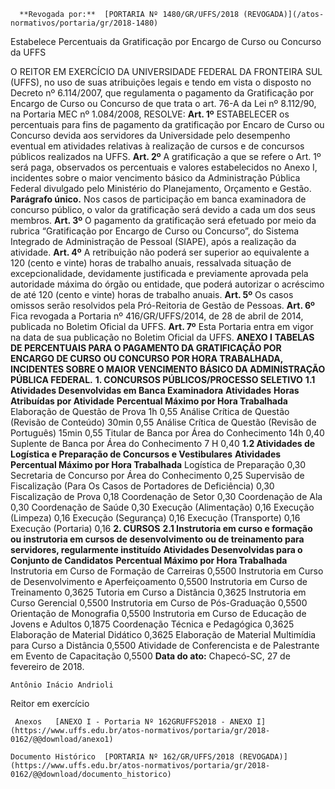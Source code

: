       **Revogada por:**  [PORTARIA Nº 1480/GR/UFFS/2018 (REVOGADA)](/atos-normativos/portaria/gr/2018-1480) 

   Estabelece Percentuais da Gratificação por Encargo de Curso ou Concurso da UFFS  

 O REITOR EM EXERCÍCIO DA UNIVERSIDADE FEDERAL DA FRONTEIRA SUL (UFFS), no uso de suas atribuições legais e tendo em vista o disposto no Decreto nº 6.114/2007, que regulamenta o pagamento da Gratificação por Encargo de Curso ou Concurso de que trata o art. 76-A da Lei nº 8.112/90, na Portaria MEC nº 1.084/2008, RESOLVE:   **Art. 1º** ESTABELECER os percentuais para fins de pagamento da gratificação por Encaro de Curso ou Concurso devida aos servidores da Universidade pelo desempenho eventual em atividades relativas à realização de cursos e de concursos públicos realizados na UFFS.   **Art. 2º** A gratificação a que se refere o Art. 1º será paga, observados os percentuais e valores estabelecidos no Anexo I, incidentes sobre o maior vencimento básico da Administração Pública Federal divulgado pelo Ministério do Planejamento, Orçamento e Gestão. **Parágrafo único.** Nos casos de participação em banca examinadora de concurso público, o valor da gratificação será devido a cada um dos seus membros.   **Art. 3º** O pagamento da gratificação será efetuado por meio da rubrica “Gratificação por Encargo de Curso ou Concurso”, do Sistema Integrado de Administração de Pessoal (SIAPE), após a realização da atividade.   **Art. 4º** A retribuição não poderá ser superior ao equivalente a 120 (cento e vinte) horas de trabalho anuais, ressalvada situação de excepcionalidade, devidamente justificada e previamente aprovada pela autoridade máxima do órgão ou entidade, que poderá autorizar o acréscimo de até 120 (cento e vinte) horas de trabalho anuais.   **Art. 5º** Os casos omissos serão resolvidos pela Pró-Reitoria de Gestão de Pessoas.   **Art. 6º** Fica revogada a Portaria nº 416/GR/UFFS/2014, de 28 de abril de 2014, publicada no Boletim Oficial da UFFS.   **Art. 7º** Esta Portaria entra em vigor na data de sua publicação no Boletim Oficial da UFFS.  **ANEXO I**   **TABELAS DE PERCENTUAIS PARA O PAGAMENTO DA GRATIFICAÇÃO POR ENCARGO DE CURSO OU CONCURSO POR HORA TRABALHADA, INCIDENTES SOBRE O MAIOR VENCIMENTO BÁSICO DA ADMINISTRAÇÃO PÚBLICA FEDERAL.**   **1. CONCURSOS PÚBLICOS/PROCESSO SELETIVO**  **1.1 Atividades Desenvolvidas em Banca Examinadora**      **Atividades**    **Horas Atribuídas por Atividade**    **Percentual Máximo por Hora Trabalhada**      Elaboração de Questão de Prova   1h   0,55     Análise Crítica de Questão (Revisão de Conteúdo)   30min   0,55     Análise Crítica de Questão (Revisão de Português)   15min   0,55     Titular de Banca por Área do Conhecimento   14h   0,40     Suplente de Banca por Área do Conhecimento   7 H   0,40      **1.2 Atividades de Logística e Preparação de Concursos e Vestibulares**      **Atividades**    **Percentual Máximo por Hora Trabalhada**      Logística de Preparação   0,30     Secretaria de Concurso por Área do Conhecimento   0,25     Supervisão de Fiscalização (Para Os Casos de Portadores de Deficiência)   0,30     Fiscalização de Prova   0,18     Coordenação de Setor   0,30     Coordenação de Ala   0,30     Coordenação de Saúde   0,30     Execução (Alimentação)   0,16     Execução (Limpeza)   0,16     Execução (Segurança)   0,16     Execução (Transporte)   0,16     Execução (Portaria)   0,16     **2. CURSOS**  **2.1 Instrutoria em curso e formação ou instrutoria em cursos de desenvolvimento ou de treinamento para servidores, regularmente instituído**      **Atividades Desenvolvidas para o Conjunto de Candidatos**    **Percentual Máximo por Hora Trabalhada**      Instrutoria em Curso de Formação de Carreiras   0,5500     Instrutoria em Curso de Desenvolvimento e Aperfeiçoamento   0,5500     Instrutoria em Curso de Treinamento   0,3625     Tutoria em Curso a Distância   0,3625     Instrutoria em Curso Gerencial   0,5500     Instrutoria em Curso de Pós-Graduação   0,5500     Orientação de Monografia   0,5500     Instrutoria em Curso de Educação de Jovens e Adultos   0,1875     Coordenação Técnica e Pedagógica   0,3625     Elaboração de Material Didático   0,3625     Elaboração de Material Multimídia para Curso a Distância   0,5500     Atividade de Conferencista e de Palestrante em Evento de Capacitação   0,5500          **Data do ato:** Chapecó-SC, 27 de fevereiro de 2018.   
 

    Antônio Inácio Andrioli   
 Reitor em exercício 

     Anexos   [ANEXO I - Portaria Nº 162GRUFFS2018 - ANEXO I](https://www.uffs.edu.br/atos-normativos/portaria/gr/2018-0162/@@download/anexo1)  

    Documento Histórico  [PORTARIA Nº 162/GR/UFFS/2018 (REVOGADA)](https://www.uffs.edu.br/atos-normativos/portaria/gr/2018-0162/@@download/documento_historico)     
      